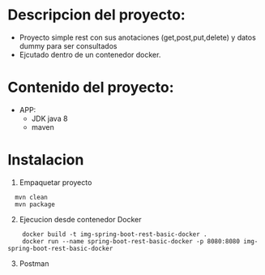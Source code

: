 # Descripcion del proyecto:
* Proyecto simple rest con sus anotaciones (get,post,put,delete) y datos dummy para ser consultados
* Ejcutado dentro de un contenedor docker.

# Contenido del proyecto:
* APP:
    * JDK java 8
    * maven

# Instalacion

1. Empaquetar proyecto
```
  mvn clean
  mvn package
```

2. Ejecucion desde contenedor Docker
```
    docker build -t img-spring-boot-rest-basic-docker .
    docker run --name spring-boot-rest-basic-docker -p 8080:8080 img-spring-boot-rest-basic-docker 
```

3. Postman 


